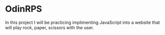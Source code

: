 # OdinRPS

In this project I will be practicing implimenting JavaScript into a website that will play rock, paper, scissors with the user.